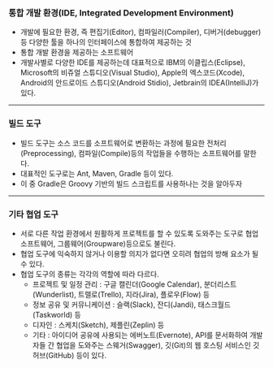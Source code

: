 ### 통합 개발 환경(IDE, Integrated Development Environment)

- 개발에 필요한 환경, 즉 편집기(Editor), 컴파일러(Compiler), 디버거(debugger) 등 다양한 툴을 하나의 인터페이스에 통합하여 제공하는 것
- 통합 개발 환경을 제공하는 소프트웨어
- 개발사별로 다양한 IDE를 제공하는데 대표적으로 IBM의 이클립스(Eclipse), Microsoft의 비쥬얼 스튜디오(Visual Studio), Apple의 엑스코드(Xcode), Android의 안드로이드 스튜디오(Android Stidio), Jetbrain의 IDEA(IntelliJ)가 있다.

---

### 빌드 도구

- 빌드 도구는 소스 코드를 소프트웨어로 변환하는 과정에 필요한 전처리(Preprocessing), 컴파일(Compile)등의 작업들을 수행하는 소프트웨어를 말한다.
- 대표적인 도구로는 Ant, Maven, Gradle 등이 있다.
- 이 중 Gradle은 Groovy 기반의 빌드 스크립트를 사용하나는 것을 알아두자

---

### 기타 협업 도구

- 서로 다른 작업 환경에서 원활하게 프로젝트를 할 수 있도록 도와주는 도구로 협업 소프트웨어, 그룹웨어(Groupware)등으로도 불린다.
- 협업 도구에 익숙하지 않거나 이용할 의지가 없다면 오히려 협업의 방해 요소가 될 수 있다.
- 협업 도구의 종류는 각각의 역할에 따라 다르다.
  - 프로젝트 및 일정 관리 : 구글 캘린더(Google Calendar), 분더리스트(Wunderlist), 트렐로(Trello), 지라(Jira), 플로우(Flow) 등
  - 정보 공유 및 커뮤니케이션 : 슬랙(Slack), 잔디(Jandi), 태스크월드(Taskworld) 등
  - 디자인 : 스케치(Sketch), 제플린(Zeplin) 등
  - 기타 : 아이디어 공유에 사용되는 에버노트(Evernote), API를 문서화하여 개발자들 간 협업을 도와주는 스웨거(Swagger), 깃(Git)의 웹 호스팅 서비스인 깃허브(GitHub) 등이 있다.